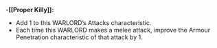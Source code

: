 -**[[Proper Killy]]:** 
- Add 1 to this WARLORD’s Attacks characteristic.
- Each time this WARLORD makes a melee attack, improve the Armour Penetration characteristic of that attack by 1.